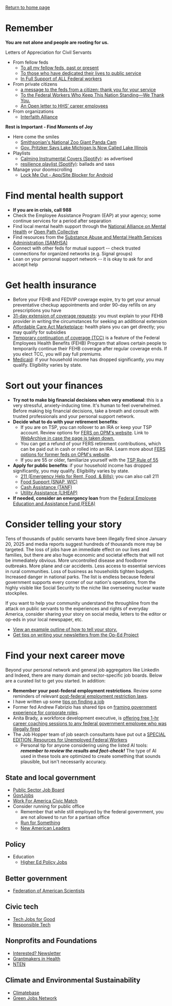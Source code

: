 [Return to home page](README.md)

# Remember
**You are not alone and people are rooting for us.**

Letters of Appreciation for Civil Servants
* From fellow feds
    * [To all my fellow feds, past or present](https://www.reddit.com/r/fednews/comments/1iqgcln/to_all_my_fellow_feds_past_or_present/)
    * [To those who have dedicated their lives to public service](https://www.reddit.com/r/fednews/comments/1iptvgd/to_those_who_have_dedicated_their_lives_to_public/)
    * [In Full Support of ALL Federal workers](https://www.reddit.com/r/fednews/comments/1ipok6m/in_full_support_of_all_federal_workers/)
* From private citizens
    * [a message to the feds from a citizen: thank you for your service](https://www.reddit.com/r/fednews/comments/1iau5e7/a_message_to_the_feds_from_a_citizen_thank_you/)
    * [To the Federal Workers Who Keep This Nation Standing—We Thank You.](https://www.reddit.com/r/fednews/comments/1ida2m8/to_the_federal_workers_who_keep_this_nation/)
    * [An Open letter to HHS’ career employees](https://jeffnesbit.medium.com/thank-you-47232956e99d)
* From organizations
    * [Interfaith Alliance](https://files.civilservicestrong.org/Civil%20Service%20-%20Faith%20Letter%20-%202.5.25.pdf)

**Rest is Important - Find Moments of Joy**
* Here come the smiles
    * [Smithsonian's National Zoo Giant Panda Cam](https://nationalzoo.si.edu/webcams/panda-cam)
    * [Gov. Pritzker Says Lake Michigan Is Now Called Lake Illinois](https://www.youtube.com/watch?v=059lXXlPD08)
* Playlists
    * [Calming Instrumental Covers (Spotify)](https://open.spotify.com/playlist/37i9dQZF1DX9j444F9NCBa?si=Y9w8G-hgQAK9hp1cPYVPlA): as advertised
    * [resilience playlist (Spotify)](https://open.spotify.com/playlist/4dGg8cXRVGDVh5hvj88CWy?si=XLFA5aUtQt2D11Yco_uylA): ballads and sass
* Manage your doomscrolling
    * [Lock Me Out - App/Site Blocker for Android](https://play.google.com/store/apps/details?id=com.teqtic.lockmeout)

# Find mental health support
* **If you are in crisis, call 988**
* Check the Employee Assistance Program (EAP) at your agency; some continue services for a period after separation
* Find local mental health support through the [National Alliance on Mental Health](https://www.nami.org/) or [Open Path Collective](https://openpathcollective.org/)
* Find resources from the [Substance Abuse and Mental Health Services Administration (SAMHSA)](https://www.samhsa.gov/find-help)
* Connect with other feds for mutual support -- check trusted connections for organized networks (e.g. Signal groups)
* Lean on your personal support network -- it is okay to ask for and accept help

# Get health insurance
* Before your FEHB and FEDVIP coverage expire, try to get your annual preventative checkup appointments and order 90-day refills on any prescriptions you have
* [31-day extension of coverage requests](https://www.opm.gov/healthcare-insurance/healthcare/reference-materials/reference/termination-conversion-and-temporary-continuation-of-coverage/#extensioncov): you must explain to your FEHB provider in writing the circumstances for seeking an additional extension
* [Affordable Care Act Marketplace](https://healthcare.gov/): health plans you can get directly; you may qualify for subsidies
* [Temporary continuation of coverage (TCC)](https://www.opm.gov/healthcare-insurance/healthcare/temporary-continuation-of-coverage/#url=Pamphlet) is a feature of the Federal Employees Health Benefits (FEHB) Program that allows certain people to temporarily continue their FEHB coverage after regular coverage ends. If you elect TCC, you will pay full premiums.
* [Medicaid](https://www.medicaid.gov/): if your household income has dropped significantly, you may qualify. Eligibility varies by state.

# Sort out your finances
* **Try not to make big financial decisions when very emotional**: this is a very stressful, anxiety-inducing time. It's human to feel overwhelmed. Before making big financial decisions, take a breath and consult with trusted professionals and your personal support network.
* **Decide what to do with your retirement benefits**:
    * If you are on TSP, you can rollover to an IRA or keep your TSP account. Review options for [FERS on OPM's website](https://www.opm.gov/retirement-center/fers-information/former-employees/). Link to [WebArchive in case the page is taken down.](https://web.archive.org/web/20250213184222/https://www.opm.gov/retirement-center/fers-information/former-employees/)
    * You can get a refund of your FERS retirement contributions, which can be paid out in cash or rolled into an IRA. Learn more about [FERS options for former feds on OPM's website](https://www.opm.gov/retirement-center/fers-information/former-employees/).
    * If you are 55 or older, familiarize yourself with the [TSP Rule of 55](https://www.federalpensionadvisors.com/post/tsp-rule-of-55)
* **Apply for public benefits**: if your household income has dropped significantly, you may qualify. Eligibility varies by state.
    * [211 (Emergency Help for Rent, Food, & Bills)](https://www.211.org); you can also call 211 
    * [Food Support (SNAP, WIC)](https://www.fns.usda.gov/snap/state-directory)
    * [Cash Assistance (TANF)](https://www.acf.hhs.gov/ofa/map/contact-information-tanf-offices)
    * [Utility Assistance (LIHEAP)](https://www.acf.hhs.gov/ocs/programs/liheap)
* **If needed, consider an emergency loan** from the [Federal Employee Education and Assistance Fund (FEEA)](https://feea.org/)

# Consider telling your story
Tens of thousands of public servants have been illegally fired since January 20, 2025 and media reports suggest hundreds of thousands more may be targeted. The loss of jobs have an immediate effect on our lives and families, but there are also huge economic and societal effects that will not be immediately obvious. More uncontrolled disease and foodborne outbreaks. More plane and car accidents. Less access to essential services in rural communities. Loss of business as households tighten budgets. Increased danger in national parks. The list is endless because federal government supports every corner of our nation's operations, from the highly visible like Social Security to the niche like overseeing nuclear waste stockpiles.

If you want to help your community understand the throughline from the attack on public servants to the experiences and rights of everyday America, consider sharing your story on social media, letters to the editor or op-eds in your local newspaper, etc. 
* [View an example outline of how to tell your story.](files/impact-story-outline.md)
* [Get tips on writing your newsletters from the Op-Ed Project](https://www.theopedproject.org/)

# Find your next career move
Beyond your personal network and general job aggregators like LinkedIn and Indeed, there are many domain and sector-specific job boards. Below are a curated list to get you started. In addition:

* **Remember your post-federal employment restrictions**. Review some reminders of relevant [post-federal employment restriction laws](files/post-federal-employment-law-reminders.md).
* I have written up some [tips on finding a job](https://github.com/janejuenyang/welcome/blob/main/resources/jobs.md) 
* Former fed Andrew Fabrizio has shared tips on [framing government experience for corporate roles](https://medium.com/@andrewdfabrizio/gov-to-tech-framing-government-experience-for-corporate-roles-c37100581351).
* Anita Brady, a workforce development executive, is [offering free 1-hr career coaching sessions to any federal government employee who was illegally fired](https://www.linkedin.com/posts/activity-7296482969907593216-1cwT/)
* The Job Hopper team of job search consultants have put out a [SPECIAL EDITION: Resources for Unemployed Federal Workers](https://thejobhopper.substack.com/p/special-edition-resources-for-unemployed)
    * Personal tip for anyone considering using the listed AI tools: ***remember to review the results and fact-check!*** The type of AI used in these tools are optimized to create something that sounds plausible, but isn't necessarily accuracy.

## State and local government
* [Public Sector Job Board](https://publicsectorjobboard.substack.com/)
* [GovtJobs](https://www.govtjobs.com/)
* [Work For America Civic Match](https://www.workforamerica.org/civicmatch)
* Consider running for public office
    * Remember that while still employed by the federal government, you are not allowed to run for a partisan office
    * [Run for Something](https://runforsomething.net/)
    * [New American Leaders](https://newamericanleaders.org/)

## Policy
* Education
    * [Higher Ed Policy Jobs](https://higheredpolicyjobs.org/)

## Better government 
* [Federation of American Scientists](https://fas.org/careers/)

## Civic tech
* [Tech Jobs for Good](https://www.techjobsforgood.com/)
* [Responsible Tech](https://alltechishuman.org/responsible-tech-job-board)

## Nonprofits and Foundations
* [Interested? Newsletter](https://us4.campaign-archive.com/home/?u=6120d8735c3f8ce61ae491a18&id=c62e604b26)
* [Grantmakers in Health](https://www.gih.org/tools-resources/philanthropy-careers/)
* [NTEN](https://www.nten.org/jobs)

## Climate and Environmental Sustainability
* [Climatebase](https://climatebase.org/)
* [Green Jobs Network](https://www.linkedin.com/groups/77194)